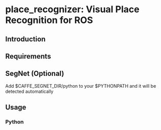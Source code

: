 # place_recognizer: Visual Place Recognition for ROS

## Introduction

## Requirements

## SegNet (Optional)
Add $CAFFE_SEGNET_DIR/python to your $PYTHONPATH and it will be detected automatically

## Usage
### Python
